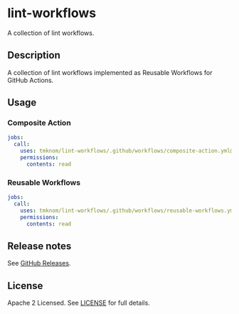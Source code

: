 # lint-workflows

A collection of lint workflows.

## Description

A collection of lint workflows implemented as Reusable Workflows for GitHub Actions.

## Usage

### Composite Action

```yaml
jobs:
  call:
    uses: tmknom/lint-workflows/.github/workflows/composite-action.yml@v0
    permissions:
      contents: read
```

### Reusable Workflows

```yaml
jobs:
  call:
    uses: tmknom/lint-workflows/.github/workflows/reusable-workflows.yml@v0
    permissions:
      contents: read
```

## Release notes

See [GitHub Releases][releases].

## License

Apache 2 Licensed. See [LICENSE](LICENSE) for full details.

[releases]: https://github.com/tmknom/lint-workflows/releases
